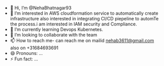 - 👋 Hi, I’m @NehaBhatnagar93
- 👀 I’m interested in AWS cloudformation service to automatically create infrastructure also interested in integrating CI/CD piepeline to automTe the process.i am interested in IAM security and Compliance.
- 🌱 I’m currently learning Devops Kubernetes.
- 💞️ I’m looking to collaborate with the team
- 📫 How to reach me- can reach me on mailid nehab3611@gmail.com also on +31684693691
- 😄 Pronouns: ...
- ⚡ Fun fact: ...

<!---
NehaBhatnagar93/NehaBhatnagar93 is a ✨ special ✨ repository because its `README.md` (this file) appears on your GitHub profile.
You can click the Preview link to take a look at your changes.
--->
